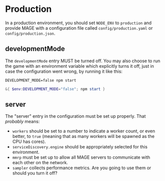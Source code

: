 # Production

In a production environment, you should set `NODE_ENV` to `production`
and provide MAGE with a configuration file called
`config/production.yaml` or `config/production.json`.

## developmentMode

The `developmentMode` entry MUST be turned off. You may also choose to run the game with an
environment variable which explicitly turns it off, just in case the configuration went wrong, by
running it like this:

```shell
DEVELOPMENT_MODE=false npm start
```

```powershell
&{ $env:DEVELOPMENT_MODE="false"; npm start }
```

## server

The "server" entry in the configuration must be set up properly. That *probably* means:

  * `workers` should be set to a number to indicate a worker count, or even better, to `true` (meaning
    that as many workers will be spawned as the CPU has cores).
  * `serviceDiscovery.engine` should be appropriately selected for this environment.
  * `mmrp` must be set up to allow all MAGE servers to communicate with each other on the network.
  * `sampler` collects performance metrics. Are you going to use them or should you turn it off?
